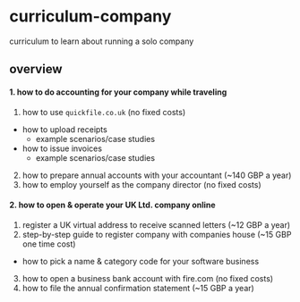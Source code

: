 # curriculum-company
curriculum to learn about running a solo company

## overview

#### 1. how to do accounting for your company while traveling
1. how to use `quickfile.co.uk` (no fixed costs)
  * how to upload receipts
    * example scenarios/case studies
  * how to issue invoices
    * example scenarios/case studies
2. how to prepare annual accounts with your accountant (~140 GBP a year)
3. how to employ yourself as the company director (no fixed costs)
#### 2. how to open & operate your UK Ltd. company online
1. register a UK virtual address to receive scanned letters (~12 GBP a year)
2. step-by-step guide to register company with companies house (~15 GBP one time cost)
  * how to pick a name & category code for your software business
3. how to open a business bank account with fire.com (no fixed costs)
4. how to file the annual confirmation statement (~15 GBP a year)

